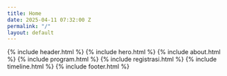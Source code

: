 ```yaml
---
title: Home
date: 2025-04-11 07:32:00 Z
permalink: "/"
layout: default
---
```


{% include header.html %}
{% include hero.html %}
{% include about.html %}
{% include program.html %}
{% include registrasi.html %}
{% include timeline.html %}
{% include footer.html %}